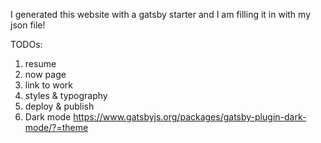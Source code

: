I generated this website with a gatsby starter and I am filling it in with my json file!

TODOs:

1. resume
2. now page
3. link to work
4. styles & typography
5. deploy & publish
6. Dark mode https://www.gatsbyjs.org/packages/gatsby-plugin-dark-mode/?=theme
